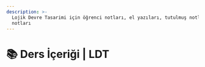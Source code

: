 ```yaml
---
description: >-
  Lojik Devre Tasarimi için öğrenci notları, el yazıları, tutulmuş notlar
  notları
---
```


# 📚 Ders İçeriği \| LDT
